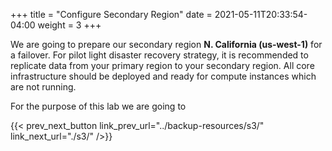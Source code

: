 +++
title = "Configure Secondary Region"
date =  2021-05-11T20:33:54-04:00
weight = 3
+++

We are going to prepare our secondary region **N. California (us-west-1)** for a failover. For pilot light disaster recovery strategy, it is recommended to replicate data from your primary region to your secondary region.  All core infrastructure should be deployed and ready for compute instances which are not running.

For the purpose of this lab we are going to 

{{< prev_next_button link_prev_url="../backup-resources/s3/" link_next_url="./s3/" />}}
